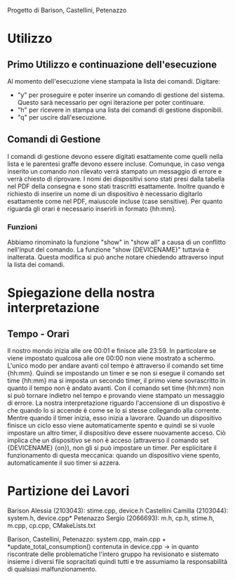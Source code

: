 Progetto di Barison, Castellini, Petenazzo

# Utilizzo
## Primo Utilizzo e continuazione dell'esecuzione
Al momento dell'esecuzione viene stampata la lista dei comandi. Digitare:
- "y" per proseguire e poter inserire un comando di gestione del sistema. Questo sarà necessario per ogni iterazione per poter continuare.
- "h" per ricevere in stampa una lista dei comandi di gestione disponibili. 
- "q" per uscire dall'esecuzione.

## Comandi di Gestione
I comandi di gestione devono essere digitati esattamente come quelli nella lista e le parentesi graffe devono essere incluse. Comunque, in caso venga
inserito un comando non rilevato verrà stampato un messaggio di errore e verrà chiesto di riprovare.
I nomi dei dispositivi sono stati presi dalla tabella nel PDF della consegna e sono stati trascritti esattamente. Inoltre quando è richiesto di inserire
un nome di un dispositivo è necessario digitarlo esattamente come nel PDF, maiuscole incluse (case sensitive).
Per quanto riguarda gli orari è necessario inserirli in formato {hh:mm}.

### Funzioni
Abbiamo rinominato la funzione "show" in "show all" a causa di un conflitto nell'input del comando. La funzione "show {DEVICENAME}" tuttavia è
inalterata. Questa modifica si può anche notare chiedendo attraverso input la lista dei comandi.

# Spiegazione della nostra interpretazione
## Tempo - Orari
Il nostro mondo inizia alle ore 00:01 e finisce alle 23:59.
In particolare se viene impostato qualcosa alle ore 00:00 non viene mostrato a schermo.
L'unico modo per andare avanti col tempo è attraverso il comando set time {hh:mm}.
Quindi se impostando un timer e se non si esegue il comando set time {hh:mm} ma si imposta un secondo timer, il primo viene sovrascritto in
quanto il tempo non è andato avanti.
Con il comando set time {hh:mm} non si può tornare indietro nel tempo e provando viene stampato un messaggio di errore.
La nostra interpretazione riguardo l'accensione di un dispostivo è che quando lo si accende è come se lo si stesse collegando alla corrente.
Mentre quando il timer inizia, esso inizia a lavorare.
Quando un dispositivo finisce un ciclo esso viene automaticamente spento e quindi se si vuole impostare un altro timer, il dispositivo
deve essere nuovamente acceso. Ciò implica che un dispositivo se non è acceso (attraverso il comando set {DEVICENAME} {on}), non gli si
può impostare un timer. Per esplicitare il funzionamento di questa meccanica: quando un dispositivo viene spento, automaticamente il suo
timer si azzera.

# Partizione dei Lavori
Barison Alessia (2103043): stime.cpp, device.h
Castellini Camilla (2103044): system.h, device.cpp*
Petenazzo Sergio (2066693): m.h, cp.h, stime.h, m.cpp, cp.cpp, CMakeLists.txt

Barison, Castellini, Petenazzo: system.cpp, main.cpp + *update_total_consumption() contenuta in device.cpp -> in quanto riscontrate delle problematiche
l'intero gruppo ha revisionato e sistemato insieme i diversi file sopracitati quindi tutti e tre assumiamo la responsabilità di qualsiasi
malfunzionamento.